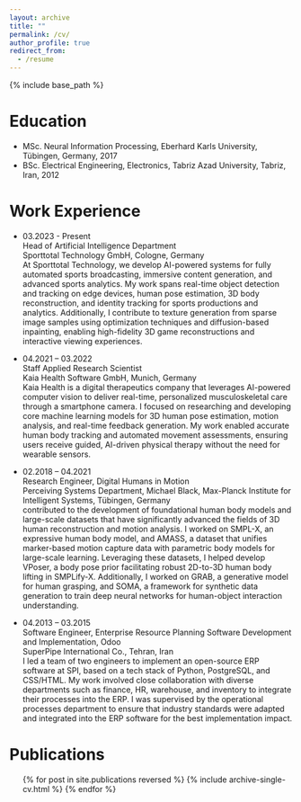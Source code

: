 ```yaml
---
layout: archive
title: ""
permalink: /cv/
author_profile: true
redirect_from:
  - /resume
---
```


{% include base_path %}

Education
======
* MSc. Neural Information Processing, Eberhard Karls University, Tübingen, Germany, 2017
* BSc. Electrical Engineering, Electronics, Tabriz Azad University, Tabriz, Iran, 2012

Work Experience
======
* 03.2023 - Present\
  Head of Artificial Intelligence Department\
  Sporttotal Technology GmbH, Cologne, Germany\
  At Sporttotal Technology, we develop AI-powered systems for fully automated sports broadcasting, immersive content generation, and advanced sports analytics. My work spans real-time object detection and tracking on edge devices, human pose estimation, 3D body reconstruction, and identity tracking for sports productions and analytics. Additionally, I contribute to texture generation from sparse image samples using optimization techniques and diffusion-based inpainting, enabling high-fidelity 3D game reconstructions and interactive viewing experiences.

* 04.2021 – 03.2022\
  Staff Applied Research Scientist\
  Kaia Health Software GmbH, Munich, Germany\
  Kaia Health is a digital therapeutics company that leverages AI-powered computer vision to deliver real-time, personalized musculoskeletal care through a smartphone camera. I focused on researching and developing core machine learning models for 3D human pose estimation, motion analysis, and real-time feedback generation. My work enabled accurate human body tracking and automated movement assessments, ensuring users receive guided, AI-driven physical therapy without the need for wearable sensors.

* 02.2018 – 04.2021\
  Research Engineer, Digital Humans in Motion \
  Perceiving Systems Department, Michael Black, Max-Planck Institute for Intelligent Systems, Tübingen, Germany\
  contributed to the development of foundational human body models and large-scale datasets that have significantly advanced the fields of 3D human reconstruction and motion analysis. I worked on SMPL-X, an expressive human body model, and AMASS, a dataset that unifies marker-based motion capture data with parametric body models for large-scale learning. Leveraging these datasets, I helped develop VPoser, a body pose prior facilitating robust 2D-to-3D human body lifting in SMPLify-X. Additionally, I worked on GRAB, a generative model for human grasping, and SOMA, a framework for synthetic data generation to train deep neural networks for human-object interaction understanding.

* 04.2013 – 03.2015\
  Software Engineer, Enterprise Resource Planning Software Development and Implementation, Odoo\
  SuperPipe International Co., Tehran, Iran\
  I led a team of two engineers to implement an open-source ERP software at SPI, based on a tech stack of Python, PostgreSQL, and CSS/HTML. My work involved close collaboration with diverse departments such as finance, HR, warehouse, and inventory to integrate their processes into the ERP. I was supervised by the operational processes department to ensure that industry standards were adapted and integrated into the ERP software for the best implementation impact.
       
<!--Skills-->
<!--======-->
<!--* Skill 1-->
<!--* Skill 2-->
<!--  * Sub-skill 2.1-->
<!--  * Sub-skill 2.2-->
<!--  * Sub-skill 2.3-->
<!--* Skill 3-->

Publications
======
  <ul>{% for post in site.publications reversed %}
    {% include archive-single-cv.html %}
  {% endfor %}</ul>
  
<!--Talks-->
<!--======-->
<!--  <ul>{% for post in site.talks %}-->
<!--    {% include archive-single-talk-cv.html %}-->
<!--  {% endfor %}</ul>-->
<!--  -->
<!--Teaching-->
<!--======-->
<!--  <ul>{% for post in site.teaching %}-->
<!--    {% include archive-single-cv.html %}-->
<!--  {% endfor %}</ul>-->
  
<!--Service and leadership-->
<!--======-->
<!--* Currently signed in to 43 different slack teams-->

